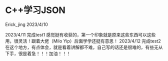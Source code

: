 # C++学习JSON
Erick_jing
2023/4/10

2023/4/11 完成test1
感觉挺有收获的，第一个印象就是原来这些东西可以这些用，很灵活！跟着大佬（Milo Yip）后面学学还挺有意思！
2023/4/12 完成test2
在这个地方，有点体会，就是看着讲解都不难，自己写的话还是很难的，有些无从下手，很是着急！！！加油！！！
